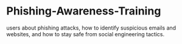 # Phishing-Awareness-Training
 users about phishing attacks, how to identify suspicious emails and websites, and how to stay safe from social engineering tactics.
